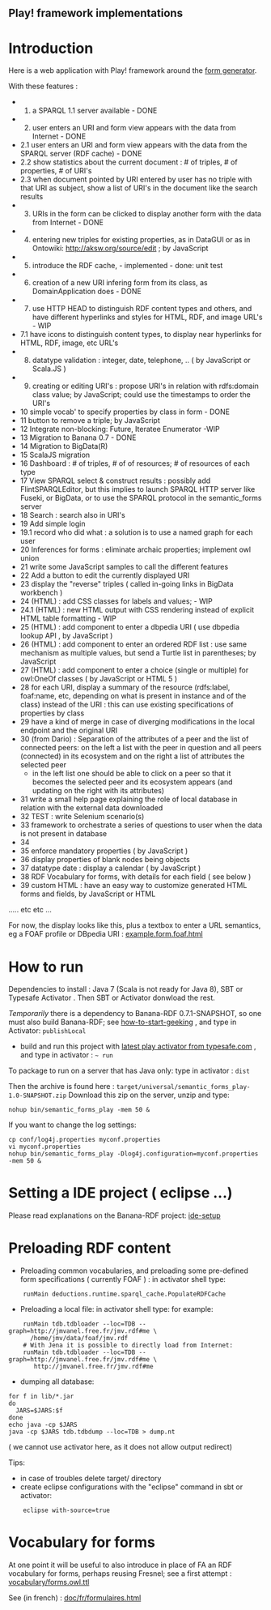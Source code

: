 Play! framework implementations
---

# Introduction
Here is a web application with Play! framework around the [form generator](../forms/README.md).

With these features :

- 1. a SPARQL 1.1 server available - DONE
- 2. user enters an URI and form view appears with the data from Internet - DONE
- 2.1 user enters an URI and form view appears with the data from the SPARQL server (RDF cache) - DONE
- 2.2 show statistics about the current document : # of triples, # of properties, # of URI's
- 2.3 when document pointed by URI entered by user has no triple with that URI as subject, show a list of URI's in the document like the search results
- 3. URIs in the form can be clicked to display another form with the data from Internet - DONE
- 4. entering new triples for existing properties, as in DataGUI or as in Ontowiki: http://aksw.org/source/edit ; by JavaScript
- 5. introduce the RDF cache, - implemented - done: unit test
- 6. creation of a new URI infering form from its class, as DomainApplication does - DONE
- 7. use HTTP HEAD to distinguish RDF content types and others, and have different hyperlinks and styles for HTML, RDF, and image URL's - WIP
- 7.1 have icons to distinguish content types, to display near hyperlinks for HTML, RDF, image, etc URL's
- 8. datatype validation : integer, date, telephone, .. ( by JavaScript or Scala.JS )
- 9. creating or editing URI's : propose URI's in relation with rdfs:domain class value; by JavaScript; could use the timestamps to order the URI's
- 10 simple vocab' to specify properties by class in form - DONE
- 11 button to remove a triple; by JavaScript
- 12 Integrate non-blocking: Future, Iteratee Enumerator -WIP
- 13 Migration to Banana 0.7  - DONE
- 14 Migration to BigData(R)
- 15 ScalaJS migration 
- 16 Dashboard : # of triples, # of of resources; # of resources of each type
- 17 View SPARQL select & construct results : possibly add FlintSPARQLEditor, but this implies to launch SPARQL HTTP server like Fuseki, or BigData, or to use the SPARQL protocol in the semantic\_forms server
- 18 Search : search also in URI's
- 19 Add simple login
- 19.1 record who did what : a solution is to use a named graph for each user
- 20 Inferences for forms : eliminate archaic properties; implement owl union
- 21 write some JavaScript samples to call the different features
- 22 Add a button to edit the currently displayed URI
- 23 display the "reverse" triples ( called in-going links in BigData workbench )
- 24   (HTML) : add CSS classes for labels and values; - WIP
- 24.1 (HTML) : new HTML output with CSS rendering instead of explicit HTML table formatting - WIP
- 25   (HTML) : add component to enter a dbpedia URI ( use dbpedia lookup API , by JavaScript )
- 26   (HTML) : add component to enter an ordered RDF list : use same mechanism as multiple values, but send a Turtle list in parentheses; by JavaScript
- 27   (HTML) : add component to enter a choice (single or multiple) for owl:OneOf classes ( by JavaScript or HTML 5 )
- 28 for each URI, display a summary of the resource (rdfs:label, foaf:name, etc, depending on what is present in instance and of the class) instead of the URI : this can use existing specifications of properties by class
- 29 have a kind of merge in case of diverging modifications in the local endpoint and the original URI
- 30 (from Dario) : Separation of the attributes of a peer and the list of connected peers: on the left a list with the peer in question and all peers (connected) in its ecosystem and on the right a list of attributes the selected peer
	* in the left list one should be able to click on a peer so that it becomes the selected peer and its ecosystem appears (and updating on the right with its attributes)
- 31 write a small help page explaining the role of local database in relation with the external data downloaded
- 32 TEST : write Selenium scenario(s)
- 33 framework to orchestrate a series of questions to user when the data is not present in database
- 34 
- 35 enforce mandatory properties ( by JavaScript )
- 36 display properties of blank nodes being objects
- 37 datatype date : display a calendar ( by JavaScript )
- 38 RDF Vocabulary for forms, with details for each field ( see below )
- 39 custom HTML : have an easy way to customize generated HTML forms and fields, by JavaScript or HTML



..... etc etc ...

For now, the display looks like this, 
plus a textbox to enter a URL semantics, eg a FOAF profile or DBpedia URI : 
[example.form.foaf.html](http://htmlpreview.github.io/?https://github.com/jmvanel/semantic_forms/blob/master/scala/forms/example.form.foaf.html)

# How to run

Dependencies to install : Java 7 (Scala is not ready for Java 8), SBT or Typesafe Activator .
Then SBT or Activator donwload the rest.

*Temporarily* there is a dependency to Banana-RDF 0.7.1-SNAPSHOT, so one must also build Banana-RDF; see
[how-to-start-geeking](https://github.com/w3c/banana-rdf/#how-to-start-geeking) ,
and type in Activator:
`publishLocal`

- build and run this project with [latest play activator from typesafe.com](http://typesafe.com/platform/getstarted) , and type in activator : `~ run`

To package to run on a server that has Java only: type in activator : `dist`

Then the archive is found here :
`target/universal/semantic_forms_play-1.0-SNAPSHOT.zip`
Download this zip on the server, unzip and type:
```
nohup bin/semantic_forms_play -mem 50 &
```
If you want to change the log settings:
```
cp conf/log4j.properties myconf.properties
vi myconf.properties
nohup bin/semantic_forms_play -Dlog4j.configuration=myconf.properties -mem 50 &
```

# Setting a IDE project ( eclipse ...)

Please read explanations on the Banana-RDF project:
[ide-setup](https://github.com/w3c/banana-rdf/#ide-setup)

# Preloading RDF content

- Preloading common vocabularies, and preloading some pre-defined form specifications ( currently FOAF ) : in activator shell type:
```
    runMain deductions.runtime.sparql_cache.PopulateRDFCache
```
- Preloading a local file: in activator shell type: for example:

```
    runMain tdb.tdbloader --loc=TDB --graph=http://jmvanel.free.fr/jmv.rdf#me \
      /home/jmv/data/foaf/jmv.rdf
    # With Jena it is possible to directly load from Internet:
    runMain tdb.tdbloader --loc=TDB --graph=http://jmvanel.free.fr/jmv.rdf#me \
       http://jmvanel.free.fr/jmv.rdf#me 
```

- dumping all database:

```
for f in lib/*.jar
do
  JARS=$JARS:$f
done
echo java -cp $JARS
java -cp $JARS tdb.tdbdump --loc=TDB > dump.nt
```
( we cannot use activator here, as it does not allow output redirect)


Tips:

- in case of troubles delete target/ directory
- create eclipse configurations with the "eclipse" command in sbt or activator:

```
    eclipse with-source=true
```

# Vocabulary for forms

At one point it will be useful to also introduce in place of FA an RDF vocabulary for forms, perhaps reusing Fresnel;
see a first attempt :
[vocabulary/forms.owl.ttl](../../vocabulary/forms.owl.ttl)

See (in french) :
[doc/fr/formulaires.html](http://htmlpreview.github.io/?https://github.com/jmvanel/semantic_forms/blob/master/doc/fr/formulaires.html)

